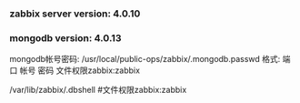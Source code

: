 ### zabbix server version: 4.0.10 
### mongodb version: 4.0.13

mongodb帐号密码:
/usr/local/public-ops/zabbix/.mongodb.passwd
格式: 端口  帐号  密码
文件权限zabbix:zabbix

/var/lib/zabbix/.dbshell   #文件权限zabbix:zabbix
